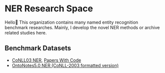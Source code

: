 # NER Research Space

Hello👋 This organization contains many named entity recognition benchmark researches. Mainly, I develop the novel NER methods or archive related studies here.

## Benchmark Datasets

- [CoNLL03 NER](https://www.clips.uantwerpen.be/conll2003/ner/), [Papers With Code](https://paperswithcode.com/dataset/conll-2003)
- [OntoNotes5.0 NER (CoNLL-2003 formatted version)](https://github.com/ner-research/OntoNotes-5.0-NER-BIO)
